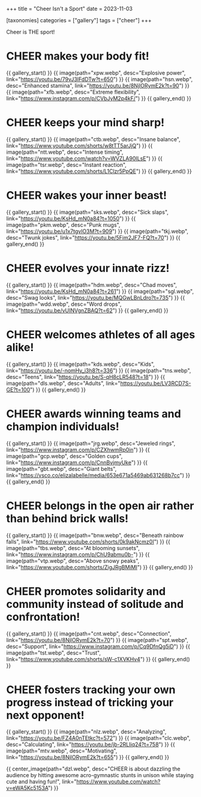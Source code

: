 +++
title = "Cheer Isn't a Sport"
date = 2023-11-03

[taxonomies]
categories = ["gallery"]
tags = ["cheer"]
+++

Cheer is THE sport!

<!-- more -->

# **CHEER makes your body fit!**

{{ gallery_start() }}
{{ image(path="xpw.webp", desc="Explosive power", link="https://youtu.be/79vJ3IFdDTw?t=650") }}
{{ image(path="hsn.webp", desc="Enhanced stamina", link="https://youtu.be/8NjlORymE2k?t=90") }}
{{ image(path="xfb.webp", desc="Extreme flexibility", link="https://www.instagram.com/p/CVbJyM2p4kF/") }}
{{ gallery_end() }}

# **CHEER keeps your mind sharp!**

{{ gallery_start() }}
{{ image(path="ctb.webp", desc="Insane balance", link="https://www.youtube.com/shorts/w8tTT5arJjQ") }}
{{ image(path="ntt.webp", desc="Intense timing", link="https://www.youtube.com/watch?v=WVZLA90ILsE") }}
{{ image(path="tsr.webp", desc="Instant reaction", link="https://www.youtube.com/shorts/L1Clzr5PpQE") }}
{{ gallery_end() }}

# **CHEER wakes your inner beast!**

{{ gallery_start() }}
{{ image(path="sks.webp", desc="Sick slaps", link="https://youtu.be/KsHd_mN0a84?t=1050") }}
{{ image(path="pkm.webp", desc="Punk mugs", link="https://youtu.be/u1x7tgvlO3M?t=909") }}
{{ image(path="tkj.webp", desc="Twunk jokes", link="https://youtu.be/5Fim2JF7-FQ?t=70") }}
{{ gallery_end() }}

# **CHEER evolves your innate rizz!**

{{ gallery_start() }}
{{ image(path="hdm.webp", desc="Chad moves", link="https://youtu.be/KsHd_mN0a84?t=261") }}
{{ image(path="sgl.webp", desc="Swag looks", link="https://youtu.be/MQGwLBnLdro?t=735") }}
{{ image(path="wdd.webp", desc="Word drops", link="https://youtu.be/vUINVgnZBAQ?t=62") }}
{{ gallery_end() }}

# **CHEER welcomes athletes of all ages alike!**

{{ gallery_start() }}
{{ image(path="kds.webp", desc="Kids", link="https://youtu.be/-nomHy_i3h8?t=336") }}
{{ image(path="tns.webp", desc="Teens", link="https://youtu.be/S-qH8cLR548?t=18") }}
{{ image(path="dls.webp", desc="Adults", link="https://youtu.be/LV3RCD7S-GE?t=100") }}
{{ gallery_end() }}

# **CHEER awards winning teams and champion individuals!**

{{ gallery_start() }}
{{ image(path="jrg.webp", desc="Jeweled rings", link="https://www.instagram.com/p/CZXhwmRp0in") }}
{{ image(path="gcp.webp", desc="Golden cups", link="https://www.instagram.com/p/CnnBvjmyUke") }}
{{ image(path="gbt.webp", desc="Giant belts", link="https://vsco.co/elizalabelle/media/653e671a5469ab631268b7cc") }}
{{ gallery_end() }}

# **CHEER belongs in the open air rather than behind brick walls!**

{{ gallery_start() }}
{{ image(path="bnw.webp", desc="Beneath rainbow falls", link="https://www.youtube.com/shorts/0k9akNcmz0I") }}
{{ image(path="tbs.webp", desc="At blooming sunsets", link="https://www.instagram.com/p/ChU9abmu0b-") }}
{{ image(path="vtp.webp", desc="Above snowy peaks", link="https://www.youtube.com/shorts/ZigJRgBMiMI") }}
{{ gallery_end() }}

# **CHEER promotes solidarity and community instead of solitude and confrontation!**

{{ gallery_start() }}
{{ image(path="cnt.webp", desc="Connection", link="https://youtu.be/8NjlORymE2k?t=70") }}
{{ image(path="spt.webp", desc="Support", link="https://www.instagram.com/p/Cq9DfnQg5iD") }}
{{ image(path="tst.webp", desc="Trust", link="https://www.youtube.com/shorts/sW-c1XVKHv4") }}
{{ gallery_end() }}

# **CHEER fosters tracking your own progress instead of tricking your next opponent!**

{{ gallery_start() }}
{{ image(path="nlz.webp", desc="Analyzing", link="https://youtu.be/FZ4A0nTEtkc?t=572") }}
{{ image(path="clc.webp", desc="Calculating", link="https://youtu.be/jb-2RLIiq24?t=758") }}
{{ image(path="mtv.webp", desc="Motivating", link="https://youtu.be/8NjlORymE2k?t=655") }}
{{ gallery_end() }}

{{ center_image(path="dzl.webp", desc="CHEER is about dazzling the audience by hitting awesome acro-gymnastic stunts in unison while staying cute and having fun!", link="https://www.youtube.com/watch?v=eWA5Kc5153A") }}
